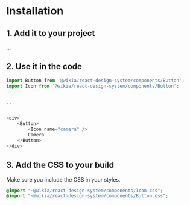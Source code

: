 # Installation

## 1. Add it to your project

...

## 2. Use it in the code

```js static
import Button from '@wikia/react-design-system/components/Button';
import Icon from '@wikia/react-design-system/components/Button';


...


<div>
    <Button>
        <Icon name="camera" />
        Camera
    </Button>
</div>
```

## 3. Add the CSS to your build

Make sure you include the CSS in your styles.

```scss static
@import "~@wikia/react-design-system/components/Icon.css";
@import "~@wikia/react-design-system/components/Button.css";
```
